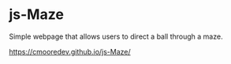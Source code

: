 # js-Maze
Simple webpage that allows users to direct a ball through a maze.

https://cmooredev.github.io/js-Maze/
